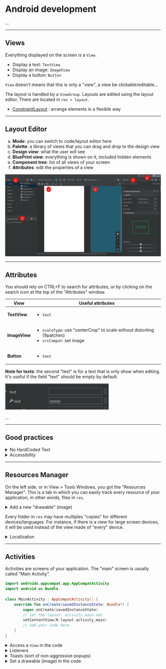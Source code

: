 # Android development

...

<hr class="sl">

## Views

<div class="row row-cols-md-2 mx-0"><div>

Everything displayed on the screen is a `View`.

* Display a text: `TextView`
* Display an image: `ImageView`
* Display a button: `Button`

`View` doesn't means that this is only a "view", a view be clickable/editable...
</div><div>

The layout is handled by a `ViewGroup`. Layouts are edited using the layout editor. There are located in `res > layout`.

* [ConstraintLayout](layouts/ConstraintLayout.md) : arrange elements in a flexible way

</div></div>

<hr class="sr">

## Layout Editor

<div class="row row-cols-md-2 mx-0"><div class="align-self-center">

<ol style="list-style-type: lower-alpha">
<li><b>Mode</b>: you can switch to code/layout editor here</li>
<li><b>Palette</b>: a library of views that you can drag and drop to the design view</li>
<li><b>Design view</b>: what the user will see</li>
<li><b>BluePrint view</b>: everything is shown on it, included hidden elements</li>
<li><b>Component tree</b>: list of all views of your screen</li>
<li><b>Attributes</b>: edit the properties of a view</li>

</ol>
</div><div>

![Layout Editor](_images/layout_editor.png)
</div></div>

<hr class="sl">

## Attributes

You should rely on CTRL+F to search for attributes, or by clicking on the search icon at the top of the "Attributes" window.

<table class="table table-bordered table-striped border-dark">
<thead>
<tr><th>View</th><th>Useful attributes</th></tr>
</thead>
<tbody>

<tr><td><b>TextView</b></td><td>

* `text`
</td></tr>

<tr><td><b>ImageView</b></td><td>

* `scaleType`: use "centerCrop" to scale without distorting (9patches)
* `srcCompat`: set image
</td></tr>

<tr><td><b>Button</b></td><td>

* `text`
</td></tr>
</tbody></table>

<div class="row row-cols-md-2 mt-4"><div>

**Note for texts**: the second "text" is for a text that is only show when editing. It's useful if the field "text" should be empty by default.

![Android Attribute Second Text Input Field](_images/second_text.png)

</div><div>

...
</div></div>

<hr class="sr">

## Good practices

<div class="row row-cols-md-2 mt-4"><div>

<details class="details-e">
<summary>No HardCoded Text</summary>

If you create a TextField, or something having some text shown to the user, then it's a good practice to put the text inside a file "strings.txt". You can click on the "warning", then expand "Hardcoded text", and click on fix.
</details>
</div><div>

<details class="details-e">
<summary>Accessibility</summary>

You have some attributes to increase accessibility

* `contentDescription`: what's the purpose of this element
* `importantForAccessibility`: if this element is just decorative, you can set it to no
</details>
</div></div>

<hr class="sl">

## Resources Manager

<div class="row row-cols-md-2 mx-0"><div>

On the left side, or in View > Tools Windows, you got the "Resources Manager". This is a tab in which you can easily track every resource of your application, in other words, files in `res`.

<details class="details-e">
<summary>Add a new "drawable" (image)</summary>

* Go to Drawables
* Click on "+"
* Import drawables
* The new file should be in the list
* You can drag, and drop it in the design view (or select it when creating a new imageview)
</details>
</div><div>

Every folder in `res` may have multiples "copies" for different devices/languages. For instance, if there is a view for large screen devices, it will be used instead of the view made of "every" device.

<details class="details-e">
<summary>Localization</summary>

To add another language

* Create a new "Android resources directory"
* Click on "Locale" then ">>"
* Select a locale, and optionally a region
* Switch to project view
* Copy, and paste "strings.xml" inside the new folder
* Switch back to android view
* Go in "String" inside the Resources manager
* Click on Open Translations Editor

You can edit locales here! Locales are made of a

* a key
* a translation

Every "strings.xml" shares the sames keys, but different translations. In the code, or in the view, you will only reference the "key", and the appropriate value will be shown according to the user language.
</details>
</div></div>

<hr class="sr">

## Activities

<div class="row row-cols-md-2 mx-0"><div>

Activities are screens of your application. The "main" screen is usually called "Main Activity".

```kotlin
import androidx.appcompat.app.AppCompatActivity
import android.os.Bundle

class MainActivity : AppCompatActivity() {
    override fun onCreate(savedInstanceState: Bundle?) {
        super.onCreate(savedInstanceState)
        // set the layout: activity_main.xml
        setContentView(R.layout.activity_main)
        // add your code here
    }
}
```
</div><div>

<details class="details-e">
<summary>Access a <code>View</code> in the code</summary>

There is a class `R` representing the resources' folder. You can use `R.id.some_name_here` to the id of a view. `some_name_here` is the name of a view in the component tree.

You can then use `findViewById(R.id.some_name_here)` to get your view.

```kotlin
val myButton: Button = findViewById(R.id.myButton)
```
</details>

<details class="details-e">
<summary>Listeners</summary>

As in Java, you have listeners which are called when an event is triggered (ex: `click on a button`).

Example for "OnClickListener", a listener added on a button, that is called when a user click the button.

```kotlin
val myButton: Button = findViewById(R.id.myButton)
myButton.setOnClickListener {
    println("Clicked on myButton")
}
```
</details>

<details class="details-e">
<summary>Toasts (sort of non-aggressive popups)</summary>

A toast is something like this, usually at the bottom of the screen:

![Android Toast](_images/toast.png)

And, the code is as simple as that

```kotlin
// create
// LENGTH_SHORT (=short duration) LENGTH_LONG (=long duration)
val toast = Toast.makeText(this, "Some message", Toast.LENGTH_SHORT)
// show
toast.show()
```
</details>

<details class="details-e">
<summary>Set a drawable (image) in the code</summary>

You have `anImageView.setImageResource(int)` which is taking the ID of the new image (drawable). You can use `R.drawable.your_drawable` to get the ID of `your_drawable`. See Resources Manager if you need to important a drawable.

Don't forget to update `contentDescription`, or any accessibility-related attributes, if needed.
</details>
</div></div>